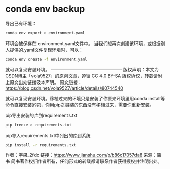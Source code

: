 # conda env backup
 
导出已有环境：

~~~bash
conda env export > environment.yaml 
~~~

环境会被保存在 environment.yaml文件中。 
当我们想再次创建该环境，或根据别人提供的.yaml文件复现环境时，可以：

~~~bash
conda env create -f environment.yaml
~~~

就可以复现安装环境。
————————————————
版权声明：本文为CSDN博主「vola9527」的原创文章，遵循 CC 4.0 BY-SA 版权协议，转载请附上原文出处链接及本声明。
原文链接：https://blog.csdn.net/vola9527/article/details/80744540

就可以复现安装环境。移植过来的环境只是安装了你原来环境里用conda install等命令直接安装的包，你用pip之类装的东西没有移植过来，需要你重新安装。

pip导出安装的库到requirements.txt

~~~bash
pip freeze > requirements.txt
~~~

pip导入requirements.txt中列出的库到系统

~~~bash
pip install -r requirements.txt
~~~

作者：宇果_2fdc
链接：https://www.jianshu.com/p/b86c17057da8
来源：简书
简书著作权归作者所有，任何形式的转载都请联系作者获得授权并注明出处。